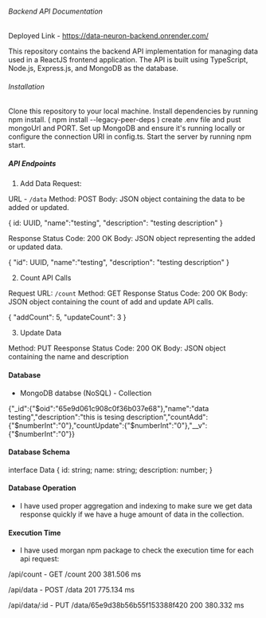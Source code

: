 ###### Backend API Documentation

Deployed Link - https://data-neuron-backend.onrender.com/

This repository contains the backend API implementation for managing data used in a ReactJS frontend application. The API is built using TypeScript, Node.js, Express.js, and MongoDB as the database.

###### Installation

Clone this repository to your local machine.
Install dependencies by running npm install. ( npm install --legacy-peer-deps )
create .env file and pust mongoUrl and PORT.
Set up MongoDB and ensure it's running locally or configure the connection URI in config.ts.
Start the server by running npm start.

##### API Endpoints

1. Add Data
   Request:

URL - `/data`
Method: POST
Body: JSON object containing the data to be added or updated.

{
id: UUID,
"name":"testing",
"description": "testing description"
}

Response
Status Code: 200 OK
Body: JSON object representing the added or updated data.

{
"id": UUID,
"name":"testing",
"description": "testing description"
}

2. Count API Calls

Request
URL: `/count`
Method: GET
Response
Status Code: 200 OK
Body: JSON object containing the count of add and update API calls.

{
"addCount": 5,
"updateCount": 3
}

3. Update Data 

Method: PUT
Reesponse
Status Code: 200 OK
Body: JSON object containing the name and description

#### Database

- MongoDB databse (NoSQL) - Collection

{"\_id":{"$oid":"65e9d061c908c0f36b037e68"},"name":"data testing","description":"this is tesing description","countAdd":{"$numberInt":"0"},"countUpdate":{"$numberInt":"0"},"__v":{"$numberInt":"0"}}

#### Database Schema

interface Data {
id: string;
name: string;
description: number;
}

#### Database Operation

- I have used proper aggregation and indexing to make sure we get data response quickly if we have a huge amount of data in the collection.

#### Execution Time

- I have used morgan npm package to check the execution time for each api request:

/api/count - GET /count 200 381.506 ms

/api/data - POST /data 201 775.134 ms

/api/data/:id - PUT /data/65e9d38b56b55f153388f420 200 380.332 ms

